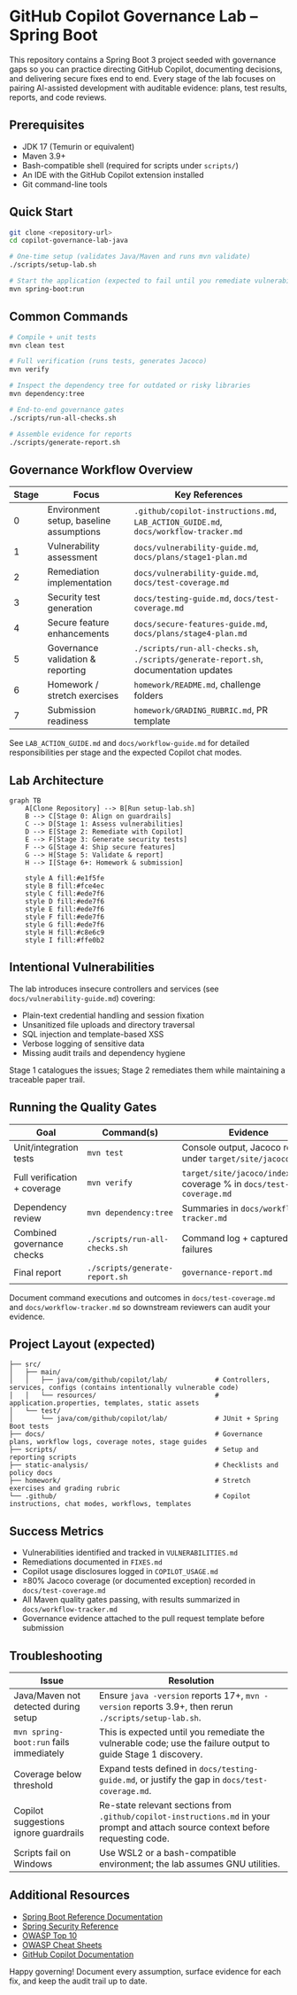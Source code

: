 # GitHub Copilot Governance Lab – Spring Boot

This repository contains a Spring Boot 3 project seeded with governance gaps so you can practice directing GitHub Copilot, documenting decisions, and delivering secure fixes end to end. Every stage of the lab focuses on pairing AI-assisted development with auditable evidence: plans, test results, reports, and code reviews.

## Prerequisites
- JDK 17 (Temurin or equivalent)
- Maven 3.9+
- Bash-compatible shell (required for scripts under `scripts/`)
- An IDE with the GitHub Copilot extension installed
- Git command-line tools

## Quick Start
```bash
git clone <repository-url>
cd copilot-governance-lab-java

# One-time setup (validates Java/Maven and runs mvn validate)
./scripts/setup-lab.sh

# Start the application (expected to fail until you remediate vulnerabilities)
mvn spring-boot:run
```

## Common Commands
```bash
# Compile + unit tests
mvn clean test

# Full verification (runs tests, generates Jacoco)
mvn verify

# Inspect the dependency tree for outdated or risky libraries
mvn dependency:tree

# End-to-end governance gates
./scripts/run-all-checks.sh

# Assemble evidence for reports
./scripts/generate-report.sh
```

## Governance Workflow Overview

| Stage | Focus | Key References |
| --- | --- | --- |
| 0 | Environment setup, baseline assumptions | `.github/copilot-instructions.md`, `LAB_ACTION_GUIDE.md`, `docs/workflow-tracker.md` |
| 1 | Vulnerability assessment | `docs/vulnerability-guide.md`, `docs/plans/stage1-plan.md` |
| 2 | Remediation implementation | `docs/vulnerability-guide.md`, `docs/test-coverage.md` |
| 3 | Security test generation | `docs/testing-guide.md`, `docs/test-coverage.md` |
| 4 | Secure feature enhancements | `docs/secure-features-guide.md`, `docs/plans/stage4-plan.md` |
| 5 | Governance validation & reporting | `./scripts/run-all-checks.sh`, `./scripts/generate-report.sh`, documentation updates |
| 6 | Homework / stretch exercises | `homework/README.md`, challenge folders |
| 7 | Submission readiness | `homework/GRADING_RUBRIC.md`, PR template |

See `LAB_ACTION_GUIDE.md` and `docs/workflow-guide.md` for detailed responsibilities per stage and the expected Copilot chat modes.

## Lab Architecture

```mermaid
graph TB
    A[Clone Repository] --> B[Run setup-lab.sh]
    B --> C[Stage 0: Align on guardrails]
    C --> D[Stage 1: Assess vulnerabilities]
    D --> E[Stage 2: Remediate with Copilot]
    E --> F[Stage 3: Generate security tests]
    F --> G[Stage 4: Ship secure features]
    G --> H[Stage 5: Validate & report]
    H --> I[Stage 6+: Homework & submission]

    style A fill:#e1f5fe
    style B fill:#fce4ec
    style C fill:#ede7f6
    style D fill:#ede7f6
    style E fill:#ede7f6
    style F fill:#ede7f6
    style G fill:#ede7f6
    style H fill:#c8e6c9
    style I fill:#ffe0b2
```

## Intentional Vulnerabilities
The lab introduces insecure controllers and services (see `docs/vulnerability-guide.md`) covering:
- Plain-text credential handling and session fixation
- Unsanitized file uploads and directory traversal
- SQL injection and template-based XSS
- Verbose logging of sensitive data
- Missing audit trails and dependency hygiene

Stage 1 catalogues the issues; Stage 2 remediates them while maintaining a traceable paper trail.

## Running the Quality Gates

| Goal | Command(s) | Evidence |
| --- | --- | --- |
| Unit/integration tests | `mvn test` | Console output, Jacoco reports under `target/site/jacoco` |
| Full verification + coverage | `mvn verify` | `target/site/jacoco/index.html`, coverage % in `docs/test-coverage.md` |
| Dependency review | `mvn dependency:tree` | Summaries in `docs/workflow-tracker.md` |
| Combined governance checks | `./scripts/run-all-checks.sh` | Command log + captured failures |
| Final report | `./scripts/generate-report.sh` | `governance-report.md` |

Document command executions and outcomes in `docs/test-coverage.md` and `docs/workflow-tracker.md` so downstream reviewers can audit your evidence.

## Project Layout (expected)
```
├── src/
│   ├── main/
│   │   ├── java/com/github/copilot/lab/            # Controllers, services, configs (contains intentionally vulnerable code)
│   │   └── resources/                              # application.properties, templates, static assets
│   └── test/
│       └── java/com/github/copilot/lab/            # JUnit + Spring Boot tests
├── docs/                                           # Governance plans, workflow logs, coverage notes, stage guides
├── scripts/                                        # Setup and reporting scripts
├── static-analysis/                                # Checklists and policy docs
├── homework/                                       # Stretch exercises and grading rubric
└── .github/                                        # Copilot instructions, chat modes, workflows, templates
```

## Success Metrics
- Vulnerabilities identified and tracked in `VULNERABILITIES.md`
- Remediations documented in `FIXES.md`
- Copilot usage disclosures logged in `COPILOT_USAGE.md`
- ≥80% Jacoco coverage (or documented exception) recorded in `docs/test-coverage.md`
- All Maven quality gates passing, with results summarized in `docs/workflow-tracker.md`
- Governance evidence attached to the pull request template before submission

## Troubleshooting

| Issue | Resolution |
| --- | --- |
| Java/Maven not detected during setup | Ensure `java -version` reports 17+, `mvn -version` reports 3.9+, then rerun `./scripts/setup-lab.sh`. |
| `mvn spring-boot:run` fails immediately | This is expected until you remediate the vulnerable code; use the failure output to guide Stage 1 discovery. |
| Coverage below threshold | Expand tests defined in `docs/testing-guide.md`, or justify the gap in `docs/test-coverage.md`. |
| Copilot suggestions ignore guardrails | Re-state relevant sections from `.github/copilot-instructions.md` in your prompt and attach source context before requesting code. |
| Scripts fail on Windows | Use WSL2 or a bash-compatible environment; the lab assumes GNU utilities. |

## Additional Resources
- [Spring Boot Reference Documentation](https://docs.spring.io/spring-boot/docs/current/reference/html/)
- [Spring Security Reference](https://docs.spring.io/spring-security/reference/index.html)
- [OWASP Top 10](https://owasp.org/www-project-top-ten/)
- [OWASP Cheat Sheets](https://cheatsheetseries.owasp.org/)
- [GitHub Copilot Documentation](https://docs.github.com/copilot)

Happy governing! Document every assumption, surface evidence for each fix, and keep the audit trail up to date.
